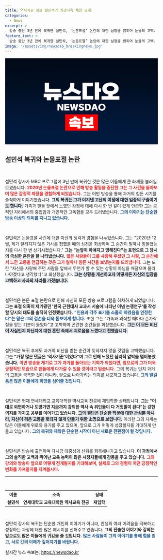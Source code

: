 ```yaml
---
title: 역사기꾼 댓글 설민석의 최강지옥 체험 공개!
categories:
  - News
excerpt: >
  방송 중단 3년 만에 복귀한 설민석, ‘논문표절’ 논란에 대한 심정을 밝히며 눈물의 고백. 가족과 함께일 때조차 손가락질 당했다는 그의 이야기에 많은 이들의 안타까움이 쏠린다.
feature_text: >
  방송 중단 3년 만에 복귀한 설민석, ‘논문표절’ 논란에 대한 심정을 밝히며 눈물의 고백. 가족과 함께일 때조차 손가락질 당했다는 그의 이야기에 많은 이들의 안타까움이 쏠린다.
image: '/assets/img/newsdao_breakingnews.jpg'
---
```


<p><img src="/assets/img/newsdao_breakingnews.jpg" alt="ontimetimes 속보" /></p>

<h2 data-ke-size="size26">설민석 복귀와 논물표절 논란</h2>

<p data-ke-size="size16">&nbsp;</p>

<p>설민석 강사가 MBC 프로그램에 3년 만에 복귀한 것은 많은 이들에게 큰 화제를 불러일으켰습니다. <b><span style="color: #ee2323;">2020년 논물표절 논란으로 인해 방송 활동을 중단한 그는 그 사건을 돌아보며 많은 감정적 파장을 경험하게 되었습니다.</span></b> 그는 이번 방송을 통해 과거의 힘든 시기를 솔직하게 이야기했습니다. <b><span style="background-color: #21538527;">그의 복귀는 그가 이겨낸 고난의 여정에 대한 일종의 구술이기도 합니다.</span></b> 가족과 팬들 앞에서 느꼈던 감정에 대해 다시 한 번 깊이 있게 언급한 그는 공적인 자리에서의 중압감과 개인적인 고독함을 모두 드러냈습니다. <b><span style="color: #1a5490;">그의 이야기는 단순한 방송 이상의 의미를 지니고 있습니다.</span></b></p>

<p data-ke-size="size16">&nbsp;</p>

<p>설민석은 논물표절 사건에 대한 자신의 생각과 경험을 나누었습니다. 그는 "2020년 12월, 제가 알려지지 않은 기사를 접했을 때의 심경을 회상하며 그 순간이 얼마나 힘들었는지를 다시 한 번 상기시켰습니다." <b>그는 "눈앞이 하얘지고 멍해진다"는 표현으로 그 당시의 극심한 혼란을 잘 나타냈습니다.</b> <b><span style="color: #ee2323;">많은 사람들이 그를 사랑해 주셨던 그 시절, 그 순간에서 느낀 고통을 언급하는 것은 그가 얼마나 힘든 시간을 보냈는지를 드러냅니다.</span></b> 그는 또한 "자신을 사랑해 주던 사람들 앞에서 무언가 할 수 있는 상황이 아님을 깨달으며 물러나야겠다고 생각했다"고 회상했습니다. <b><span style="background-color: #21538527;">그는 상황을 개선하고자 어떻게든 자신의 입장을 고백하고 사과의 자리를 가졌습니다.</span></b> </p>

<p data-ke-size="size16">&nbsp;</p>

<p>설민석은 논문 표절 논란으로 인해 자신의 모든 방송 프로그램을 하차하게 되었습니다. <b>그는 표절 의혹이 제기됐던 '한국 근현대사 교과서 서술에 나타난 이념 논쟁연구'를 작성할 당시의 태도를 솔직히 인정했습니다.</b> <b><span style="color: #1a5490;">"인용과 각주 표기를 소홀히 하였음을 인정한다"는 말은 그의 겸손을 더욱 돋보이게 합니다.</span></b> 또한 그는 "가족과 외식할 때마다 손가락질을 받는 기분이 들었다"고 고백하며 곤란한 순간들을 회상했습니다. <b><span style="background-color: #21538527;">그는 이 모든 비난이 사실인지 아닌지에 대한 혼란 속에서 괴로움을 느꼈다고 전했습니다.</span></b> </p>

<p data-ke-size="size16">&nbsp;</p>

<p>설민석은 복귀 후에도 과거의 비난을 받는 순간이 잊혀지지 않을 것임을 고백했습니다. <b>그는 "가장 많은 댓글은 '역사기꾼'이었다"며 그로 인해 느꼈던 심리적 압박을 털어놓았습니다.</b> <b><span style="color: #ee2323;">이번 방송을 계기로 그가 과거를 돌아보는 기회가 되었다면, 앞으로의 그가 더욱 긍정적인 모습으로 팬들에게 다가갈 수 있을 것이라고 믿습니다.</span></b> 그의 복귀는 단지 과거의 고통을 극복한 것이 아니라, 앞으로 나아가려는 의지를 내포하고 있습니다. <b><span style="color: #1a5490;">그의 발걸음은 많은 이들에게 희망을 심어줄 것입니다.</span></b> </p>

<p data-ke-size="size16">&nbsp;</p>

<p>설민석은 현재 연세대학교 교육대학원 역사교육 전공에 재입학한 상태입니다. <b>그는 "이대로 외면하거나 도망가면 지금까지 강의한 역사 속 위인들이 다 거짓말이 된다"는 강한 의지를 가지고 공부를 이어가고 있습니다.</b> <b><span style="background-color: #21538527;">그의 결단은 단순한 학문에 대한 관심뿐 아니라, 자신이 겪은 고통을 헛되지 않게 만들기 위한 소명으로 보입니다.</span></b> 이러한 그의 자세는 많은 이들에게 위로와 용기를 주고 있으며, 앞으로 그가 어떻게 성장할지를 기대하게 만들고 있습니다. <b><span style="color: #1a5490;">그의 복귀와 재학은 단순한 시작이 아닌 새로운 전환점이 될 것입니다.</span></b> </p>

<p data-ke-size="size16">&nbsp;</p>

<p>설민석은 방송에 출연하며 다시금 대중성과 신뢰를 회복해나가고 있습니다. <b>이 과정에서 그의 솔직한 고백과 뛰어난 교육 능력이 많은 시청자들에게 감동을 주고 있습니다.</b> <b><span style="color: #ee2323;">그의 강의와 방송이 앞으로 어떻게 전개될지를 기대해보며, 실제로 그의 경험이 어떤 긍정적인 변화를 가져올지를 지켜봅시다.</span></b> </p>

<hr>

<p data-ke-size="size16">&nbsp;</p>

<table style="width: 100%; border-collapse: collapse;">
  <tr>
    <td style="text-align: center; height: 17px;"><b>이름</b></td>
    <td style="text-align: center; height: 17px;"><b>소속</b></td>
    <td style="text-align: center; height: 17px;"><b>상태</b></td>
  </tr>
  <tr>
    <td style="text-align: center; height: 17px;"><b>설민석</b></td>
    <td style="text-align: center; height: 17px;"><b>연세대학교 교육대학원 역사교육 전공</b></td>
    <td style="text-align: center; height: 17px;"><b>재입학</b></td>
  </tr>
</table>

<p data-ke-size="size16">&nbsp;</p>

<p>설민석 강사의 복귀는 단순한 개인의 이야기가 아니라, 인생의 여러 어려움을 극복하고 성장하는 과정에 대한 많은 메시지를 전해주고 있습니다. <b>그의 진솔한 이야기와 강의는 앞으로도 많은 이들에게 귀감을 줄 것입니다.</b> <b><span style="color: #1a5490;">많은 사람들이 그의 이야기를 통해 힘을 얻고, 서로 간의 이해가 깊어지기를 바랍니다.</span></b> </p>
실시간 뉴스 속보는, <a href="https://newsdao.kr" rel="dofollow">https://newsdao.kr</a>


